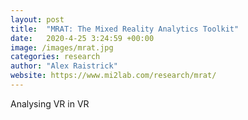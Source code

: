 ```yaml
---
layout: post
title:  "MRAT: The Mixed Reality Analytics Toolkit"
date:   2020-4-25 3:24:59 +00:00
image: /images/mrat.jpg
categories: research
author: "Alex Raistrick"
website: https://www.mi2lab.com/research/mrat/
---
```


Analysing VR in VR